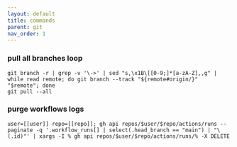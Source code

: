 ```yaml
---
layout: default
title: commands
parent: git
nav_order: 1
---
```


### pull all branches loop
```
git branch -r | grep -v '\->' | sed "s,\x1B\[[0-9;]*[a-zA-Z],,g" | while read remote; do git branch --track "${remote#origin/}" "$remote"; done
git pull --all
```

### purge workflows logs
```
user=[[user]] repo=[[repo]]; gh api repos/$user/$repo/actions/runs --paginate -q '.workflow_runs[] | select(.head_branch == "main") | "\(.id)"' | xargs -I % gh api repos/$user/$repo/actions/runs/% -X DELETE
```